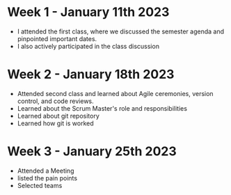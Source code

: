 # Week 1 - January 11th 2023
- I attended the first class, where we discussed the semester agenda and pinpointed important dates.
- I also actively participated in the class discussion
# Week 2 - January 18th 2023
- Attended second class and learned about Agile ceremonies, version control, and code reviews.
- Learned about the Scrum Master's role and responsibilities
- Learned about git repository
- Learned how git is worked 
# Week 3 - January 25th 2023
- Attended a Meeting
- listed the pain points
- Selected teams
